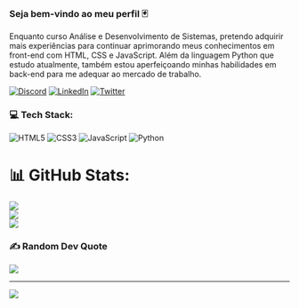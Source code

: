 
### Seja bem-vindo ao meu perfil  🃏 
Enquanto curso Análise e Desenvolvimento de Sistemas, pretendo adquirir mais experiências para continuar aprimorando meus conhecimentos em front-end com HTML, CSS e JavaScript. Além da linguagem Python que estudo atualmente, também estou aperfeiçoando minhas habilidades em back-end para me adequar ao mercado de trabalho.

[![Discord](https://img.shields.io/badge/Discord-%237289DA.svg?logo=discord&logoColor=white)](https://discord.gg/Liscanno#9238) [![LinkedIn](https://img.shields.io/badge/LinkedIn-%230077B5.svg?logo=linkedin&logoColor=white)](https://www.linkedin.com/in/pedro-henrique-diniz/) [![Twitter](https://img.shields.io/badge/Twitter-%231DA1F2.svg?logo=Twitter&logoColor=white)](https://twitter.com/Liscanno) 

### 💻 Tech Stack:
![HTML5](https://img.shields.io/badge/html5-%23E34F26.svg?style=for-the-badge&logo=html5&logoColor=white) ![CSS3](https://img.shields.io/badge/css3-%231572B6.svg?style=for-the-badge&logo=css3&logoColor=white) ![JavaScript](https://img.shields.io/badge/javascript-%23323330.svg?style=for-the-badge&logo=javascript&logoColor=%23F7DF1E) ![Python](https://img.shields.io/badge/python-3670A0?style=for-the-badge&logo=python&logoColor=ffdd54)

# 📊 GitHub Stats:
![](https://github-readme-stats.vercel.app/api?username=Liscanno&theme=react&hide_border=false&include_all_commits=true&count_private=true)<br/>
![](https://github-readme-streak-stats.herokuapp.com/?user=Liscanno&theme=react&hide_border=false)<br/>
![](https://github-readme-stats.vercel.app/api/top-langs/?username=Liscanno&theme=react&hide_border=false&include_all_commits=true&count_private=true&layout=compact)

### ✍️ Random Dev Quote
![](https://quotes-github-readme.vercel.app/api?type=horizontal&theme=gruvbox)

---
[![](https://visitcount.itsvg.in/api?id=Liscanno&icon=0&color=0)](https://visitcount.itsvg.in)

<!-- Proudly created with GPRM ( https://gprm.itsvg.in ) -->
